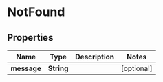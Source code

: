 # NotFound

## Properties
Name | Type | Description | Notes
------------ | ------------- | ------------- | -------------
**message** | **String** |  |  [optional]

